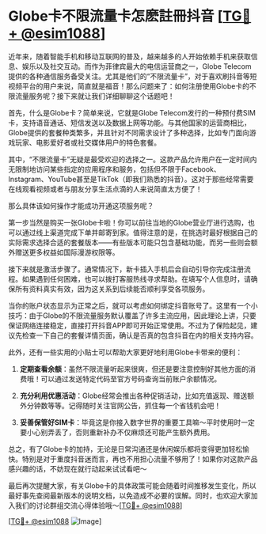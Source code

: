 # Globe卡不限流量卡怎麽註冊抖音 [[TG💪+ @esim1088](https://t.me/s/esim1088)]

近年来，随着智能手机和移动互联网的普及，越来越多的人开始依赖手机来获取信息、娱乐以及社交互动。而作为菲律宾最大的电信运营商之一，Globe Telecom提供的各种通信服务备受关注。尤其是他们的“不限流量卡”，对于喜欢刷抖音等短视频平台的用户来说，简直就是福音！那么问题来了：如何注册使用Globe卡的不限流量服务呢？接下来就让我们详细聊聊这个话题吧！

首先，什么是Globe卡？简单来说，它就是Globe Telecom发行的一种预付费SIM卡，支持语音通话、短信发送以及数据上网等功能。与其他国家的运营商相比，Globe提供的套餐种类繁多，并且针对不同需求设计了多种选择，比如专门面向游戏玩家、电影爱好者或社交媒体用户的特色套餐。

其中，“不限流量卡”无疑是最受欢迎的选择之一。这款产品允许用户在一定时间内无限制地访问某些指定的应用程序和服务，包括但不限于Facebook、Instagram、YouTube甚至是TikTok（即我们熟悉的抖音）。这对于那些经常需要在线观看视频或者与朋友分享生活点滴的人来说简直太方便了！

那么具体该如何操作才能成功开通这项服务呢？

第一步当然是购买一张Globe卡啦！你可以前往当地的Globe营业厅进行选购，也可以通过线上渠道完成下单并邮寄到家。值得注意的是，在挑选时最好根据自己的实际需求选择合适的套餐版本——有些版本可能只包含基础功能，而另一些则会额外赠送更多权益如国际漫游权限等。

接下来就是激活步骤了。通常情况下，新卡插入手机后会自动引导你完成注册流程。如果遇到任何困难，也可以拨打客服热线寻求帮助。在填写个人信息时，请确保所有资料真实有效，因为这关系到后续能否顺利享受各项服务。

当你的账户状态显示为正常之后，就可以考虑如何绑定抖音账号了。这里有一个小技巧：由于Globe的不限流量服务默认覆盖了许多主流应用，因此理论上讲，只要保证网络连接稳定，直接打开抖音APP即可开始正常使用。不过为了保险起见，建议先检查一下自己的套餐详情页面，确认是否真的包含抖音在内的相关支持内容。

此外，还有一些实用的小贴士可以帮助大家更好地利用Globe卡带来的便利：

1. **定期查看余额**：虽然不限流量听起来很爽，但还是要注意控制好其他方面的消费哦！可以通过发送特定代码至官方号码查询当前账户余额情况。
   
2. **充分利用优惠活动**：Globe经常会推出各种促销活动，比如充值返现、赠送额外分钟数等等。记得随时关注官网公告，抓住每一个省钱机会吧！

3. **妥善保管好SIM卡**：毕竟这是你接入数字世界的重要工具嘛～平时使用时一定要小心别弄丢了，否则重新补办不仅麻烦还可能产生额外费用。

总之，有了Globe卡的加持，无论是日常沟通还是休闲娱乐都将变得更加轻松愉快。特别是对于重度抖音迷而言，再也不用担心流量不够用了！如果你对这款产品感兴趣的话，不妨现在就行动起来试试看吧～

最后再次提醒大家，有关Globe卡的具体政策可能会随着时间推移发生变化，所以最好事先查阅最新版本的说明文档，以免造成不必要的误解。同时，也欢迎大家加入我们的讨论群组交流心得体验哦～[[TG💪+ @esim1088](https://t.me/s/esim1088)]

[[TG💪+ @esim1088](https://t.me/s/esim1088) ![Image](https://i.postimg.cc/4NQfJmqS/Snipaste-2025-05-13-00-14-12.png)]